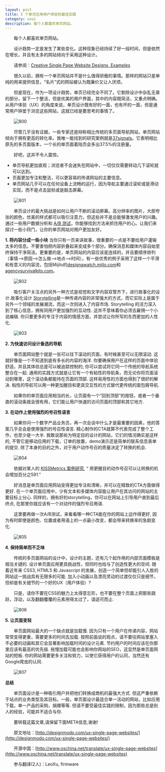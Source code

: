 ```yaml
---
layout: post
title: 5 个单页应用用户体验的最佳实践 
category: uxui
description: 每个人都喜欢单页网站。
---
```

　　每个人都喜欢单页网站。

　　设计趋势一定是发生了某些变化。这种现象已经持续了好一段时间，但是依然在增长，并且有太多的网站倾向于采用这种设计。

　　请参阅：[Creative Single Page Website Designs, Examples](http://designmodo.com/single-page-websites-examples/)

　　很久以前，拥有一个单页网站并不是什么值得骄傲的事情。那样的网站只是单纯的用来提供信息，“名片”式的网站被认为既廉价又让人厌烦。

　　但是现在，作为一项设计趋势，单页已经完全不同了。它剔除设计中杂乱无章的部分，留下一个整洁，但是优美的用户界面，其中的内容既简洁，又重点明确。从用户体验（UX）的角度来说，单页设计既有好的一面，也有坏的一面，但是通常用户钟爱于浏览这些网站，这就已经是要思考的事情了。

　　![800](/assets/img/800.jpg)

　　尽管几乎没有证据，一些专家还是辩称相比传统的多页面导航网站，单页网站倾向于拥有更高的转化率。我唯一能找到的研究案例就是[37signals](http://signalvnoise.com/posts/2977-behind-the-scenes-highrise-marketing-site-ab-testing-part-1)。它表明相比原先的多页面版本，一个长的单页面着陆页会多出37.5%的注册量。

　　好吧，这并不令人震惊。

+ 单页导航更加直观；浏览者不会迷失在网站中，一切仅仅需要转动几下滚轮就可以达到。
+ 页面更加专注和整洁，可以更容易的传递网站的主要信息。
+ 单页网站几乎可以在任何设备上流畅的运行，因为导航主要通过滚轮或是滑动实现，而不是点击鼠标或是敲击屏幕。

　　![801](/assets/img/801.jpg)

　　单页设计的最大挑战是如何让用户不断的滚动屏幕。高分辨率的图片，大胆夸张的颜色，优美的样式都可以吸引注意力，但这些并不是总能够激发用户的兴趣。通过一些用户数据分析和 [A/B 测试](http://designmodo.com/ab-testing-google-analytics/)，你能够找到方法来抓住用户的心。让我们来探讨一些小窍门，让你的单页网站对用户更加友好。

**1. 将内容分成一些小块**
当你只有一页来讲故事，很重要的一点是不要给用户灌输太多的信息。不要害怕把内容折叠起来变成多个部分。确保消息和媒体内容自始至终保持干净简洁。更重要的是，单页网站的内容应该是连续的，并且要顺序排列（事情—>原因—>怎么做—>地点—>时间）。有一些优秀的例子采用了这样一个平滑和有意义的内容流，包括Mijilo的[designawatch.mijlo.com](http://designawatch.mijlo.com/)和[agencysurvivalkits.com](http://agencysurvivalkits.com/)。

　　![802](/assets/img/802.jpg)

　　吸引客户关注点的另外一种方式是视觉和文字内容双管齐下，进行故事化的设计.故事化设计 [Storytelling](http://blog.bufferapp.com/power-of-story)是一种传递内容的非常强大的方式，而它实际上是属于另外一个领域的发展潮流，而这一次则进入了内容市场. Storytelling 的活力深入到了核心信息，拥有同用户更加强烈的互动性. 这并不意味着你必须去雇佣一个小说编辑. 你只要更多的专注于内容的情感方面，并尝试让你所写的东西更加的人性化.

　　![803](/assets/img/803.jpg)

**2. 为快速访问设计备选的导航**

　　单页面网站整个就是一张可以往下滚动的页面，有时候甚至可以无限滚动. 这就好像是一个不知道到底有多长的内容的海洋. 你要确保用户在这样的页面中体验舒适，并且其体验总是可以被追踪控制的; 你可以尝试将它同一个传统的导航系统整合在一起. 通用的实践方式就是让它有一个有粘性的导航条，而无论你将页面滚动到哪里，这个滚动条都能待在页面的顶部. 这样易用性的方面也得到了很好的解决. 粘性的导航可以用一种更加醒目和更具交互性的方式替代更传统的面包屑导航.

　　如果你的单页面应用相当的长，让页面有一个“回到顶部”的按钮，或者一个垂直的滚动条就会很有用，它们能让用户快速的访问页面的顶部和其它地方.

**3. 在动作上使用强烈的号召性语言**

　　如果你问一个数字产品业务员，再一次会谈中什么才是最重要的因素，他的答案几乎总会是使用强烈的号召性语言. 精心制作的CTA就算不代表完成了整个工作，也至少是一大半. 我敢说那些为特定目的设计的网站，它们的情况确实是这样的, 不管它是移动应用的下载，订单的放置，demo演示还是简单的联系信息表单的提交. 除了本身的目的之外，对于用户动作号召的质量决定了转换的机会.

　　![804](/assets/img/804.jpg)
	
　　依据对某人的  [KISSMetrics 案例研究](http://blog.kissmetrics.com/100-conversion-optimization-case-studies/), “ 用更醒目的动作号召可以让转换的机会增加百分之591.”

　　好消息是单页面应用网站变得更加专注和清晰，并可以在精致的CTA方面做得更好. 在一个单页面应用中，少有文本和多媒体内容能让用户在其访问的网站的主要目标上分心. 同样的，拥有好的storytelling，你可以在网站上引导用户直到最后终点, 在那里你就应该有一个对动作的强烈号召用语.

　　这里要再做一次A/B测试，来看看哪一种CTA能在你的网站上运作得更好, 因为有时即使是颜色、位置或者用语上的一点最小改变，都会带来转换率的急剧变化.

　　![805](/assets/img/805.jpg)

**4. 保持简单而不乏味**

　　传统的多页面网站的设计中，设计的主题，还有几个起作用的内部页面模板是相当关键的. 设计单页面应用更具挑战性，但同时也给与了创造性更大的空间. 随着近年来 CSS3, HTML5 和 Javascript 的发展，创造一个简单但却能引人入胜的网站这一挑战具有无限多的可能. 加入小动画以及漂亮灵动的过渡仅仅只是细节，但却是有关细节的一个好的UX（用户体验）?

　　只是，请你不要在CSS的魅力上太得意忘形，也不要在整个页面上把那些跳跃，浮动，以及翻翻覆覆的元素用得太过了，请适可而止.

　　![806](/assets/img/806.jpg)

**5. 让页面变轻**

　　单页面网站最大的一个缺点就是加载慢. 因为只有一个用户在传递内容，网站常常变得更重，需要更多的时间去加载. 按照前面说的观点，请不要往网站里塞入不必要的动画和其它会显著影响加载时间的设计元素. 节约用户的时间应该在你那里应该有最高的优先级. 拖慢加载可能也会影响你网站的SEO，这显然是单页面网站的短板. 你的网站需要更多关注和努力，以使它获得用户的认同，当然还有Google爬虫的认同.

　　![807](/assets/img/807.JPG)

**总结**

　　单页面设计是一种吸引用户并把他们转换成商机的最强大方式. 但这严重依赖于站点的业务类型及其目标。一般，单页面设计最适合单一活动的网站，比如应用下载，单一产品的采购，捐赠等等. 但请不要受最佳实践的限制，因为那些总是别人的经验，可能并不适合与你.

　　要转载这篇文章,请保留下面META信息,谢谢!
 
　　原文地址：[http://designmodo.com/ux-single-page-websites/](http://designmodo.com/ux-single-page-websites/)

　　开源中国：[http://www.oschina.net/translate/ux-single-page-websites](http://www.oschina.net/translate/ux-single-page-websites)

　　参与翻译(2人)：LeoXu, firmware